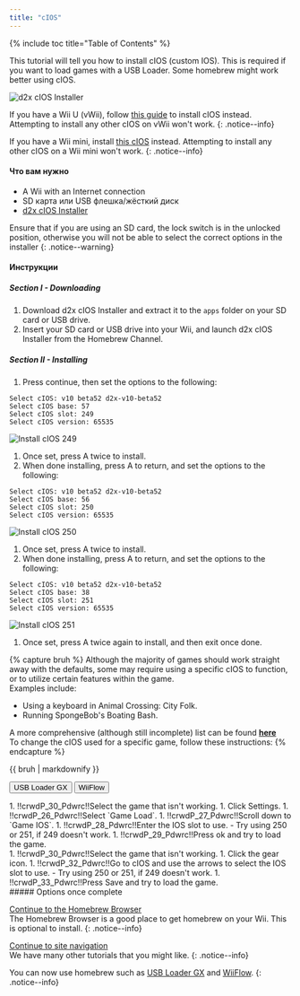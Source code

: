 ```yaml
---
title: "cIOS"
---
```


{% include toc title="Table of Contents" %}

This tutorial will tell you how to install cIOS (custom IOS). This is required if you want to load games with a USB Loader. Some homebrew might work better using cIOS.

![d2x cIOS Installer](/images/cios/cIOS.png)

If you have a Wii U (vWii), follow [this guide](https://wiiu.hacks.guide/#/vwii-modding) to install cIOS instead. Attempting to install any other cIOS on vWii won't work.
{: .notice--info}

If you have a Wii mini, install [this cIOS](cios-mini) instead. Attempting to install any other cIOS on a Wii mini won't work.
{: .notice--info}

#### Что вам нужно

* A Wii with an Internet connection
* SD карта или USB флешка/жёсткий диск
* [d2x cIOS Installer](/assets/files/d2x-cIOS-Installer-Wii.zip)

Ensure that if you are using an SD card, the lock switch is in the unlocked position, otherwise you will not be able to select the correct options in the installer
{: .notice--warning}

#### Инструкции

##### Section I - Downloading

1. Download d2x cIOS Installer and extract it to the `apps` folder on your SD card or USB drive.
1. Insert your SD card or USB drive into your Wii, and launch d2x cIOS Installer from the Homebrew Channel.

##### Section II - Installing

1. Press continue, then set the options to the following:
```
Select cIOS: v10 beta52 d2x-v10-beta52
Select cIOS base: 57
Select cIOS slot: 249
Select cIOS version: 65535
```
![Install cIOS 249](/images/cios/Install249.png)
1. Once set, press A twice to install.
1. When done installing, press A to return, and set the options to the following:
```
Select cIOS: v10 beta52 d2x-v10-beta52
Select cIOS base: 56
Select cIOS slot: 250
Select cIOS version: 65535
```
![Install cIOS 250](/images/cios/Install250.png)
1. Once set, press A twice to install.
1. When done installing, press A to return, and set the options to the following:
```
Select cIOS: v10 beta52 d2x-v10-beta52
Select cIOS base: 38
Select cIOS slot: 251
Select cIOS version: 65535
```
![Install cIOS 251](/images/cios/Install251.png)
1. Once set, press A twice again to install, and then exit once done.

{% capture bruh %}
Although the majority of games should work straight away with the defaults, some may require using a specific cIOS to function, or to utilize certain features within the game.<br> Examples include:
* Using a keyboard in Animal Crossing: City Folk.
* Running SpongeBob's Boating Bash.

A more comprehensive (although still incomplete) list can be found [**here**](https://wiki.gbatemp.net/wiki/Wii_cIOS_base_Compatibility_List)<br> To change the cIOS used for a specific game, follow these instructions:
{% endcapture %}
<div class="notice--warning">{{ bruh | markdownify }}</div>

<button class="tablinks btn btn--large btn--primary" id="defaultOpen" onclick="openTab(event, 'usbloadergx')">USB Loader GX</button>
<button class="tablinks btn btn--large btn--info" onclick="openTab(event, 'wiiflow')">WiiFlow</button>

<div id="usbloadergx" class="blanktabcontent" markdown="1">
1. !!crwdP_30_Pdwrc!!Select the game that isn't working.
1. Click Settings.
1. !!crwdP_26_Pdwrc!!Select `Game Load`.
1. !!crwdP_27_Pdwrc!!Scroll down to `Game IOS`.
1. !!crwdP_28_Pdwrc!!Enter the IOS slot to use.
    - Try using 250 or 251, if 249 doesn't work.
1. !!crwdP_29_Pdwrc!!Press ok and try to load the game.
</div>
<div id="wiiflow" class="blanktabcontent" markdown="1">
1. !!crwdP_30_Pdwrc!!Select the game that isn't working.
1. Click the gear icon.
1. !!crwdP_32_Pdwrc!!Go to cIOS and use the arrows to select the IOS slot to use.
    - Try using 250 or 251, if 249 doesn't work.
1. !!crwdP_33_Pdwrc!!Press Save and try to load the game.
</div>
##### Options once complete

[Continue to the Homebrew Browser](hbb)<br> The Homebrew Browser is a good place to get homebrew on your Wii. This is optional to install.
{: .notice--info}

[Continue to site navigation](site-navigation)<br> We have many other tutorials that you might like.
{: .notice--info}

You can now use homebrew such as [USB Loader GX](usbloadergx) and [WiiFlow](wiiflow).
{: .notice--info}

<script>
    let tabcontent = document.getElementsByClassName("blanktabcontent");
    let tablinks = document.getElementsByClassName("tablinks");

    function openTab(evt, tabName) {
        let element;

        for (element of tabcontent) {
            element.style.display = "none";
        }

        for (element of tablinks) {
            element.className = element.className.replace("btn--primary", "btn--info");
            if (!element.className.includes('btn--info'))
                element.className += " btn--info";
        }

        document.getElementById(tabName).style.display = "block";
        evt.currentTarget.className = evt.currentTarget.className.replace("btn--info", "btn--primary");
    }

    // Get the element with id="defaultOpen" and click on it
    document.getElementById("defaultOpen").click();
</script>

